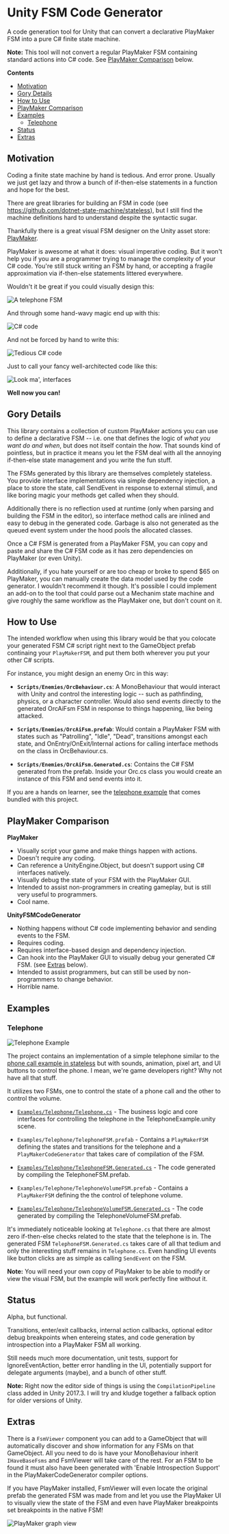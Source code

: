 # Unity FSM Code Generator
A code generation tool for Unity that can convert a declarative PlayMaker FSM into a pure C# finite state machine.

**Note:** This tool will not convert a regular PlayMaker FSM containing standard actions into C# code. See [PlayMaker Comparison](#playmaker-comparison) below.

**Contents**
* [Motivation](#motivation)
* [Gory Details](#gory-details)
* [How to Use](#how-to-use)
* [PlayMaker Comparison](#playmaker-comparison)
* [Examples](#examples)
  * [Telephone](#telephone)
* [Status](#status)
* [Extras](#extras)

## Motivation

Coding a finite state machine by hand is tedious. And error prone. Usually we just get lazy and throw a bunch of if-then-else statements in a function and hope for the best.

There are great libraries for building an FSM in code (see <https://github.com/dotnet-state-machine/stateless>), but I still find the machine definitions hard to understand despite the syntactic sugar.

Thankfully there is a great visual FSM designer on the Unity asset store: [PlayMaker](https://www.assetstore.unity3d.com/en/#!/content/368).

PlayMaker is awesome at what it does: visual imperative coding. But it won't help you if you are a programmer trying to manage the complexity of your C# code. You're still stuck writing an FSM by hand, or accepting a fragile approximation via if-then-else statements littered everywhere.

Wouldn't it be great if you could visually design this:

![A telephone FSM](Docs/telephone_playmaker_fsm_v02.PNG)

And through some hand-wavy magic end up with this:

![C# code](Docs/telephone_code_1_v03.png)

And not be forced by hand to write this:

![Tedious C# code](Docs/telephone_code_2_v02.png)

Just to call your fancy well-architected code like this:

![Look ma', interfaces](Docs/telephone_code_3_v02.png)

**Well now you can!**

## Gory Details

This library contains a collection of custom PlayMaker actions you can use to define a declarative FSM -- i.e. one that defines the logic of *what you want do and when*, but does not itself contain the *how*. That sounds kind of pointless, but in practice it means you let the FSM deal with all the annoying if-then-else state management and you write the fun stuff.

The FSMs generated by this library are themselves completely stateless. You provide interface implementations via simple dependency injection, a place to store the state, call SendEvent in response to external stimuli, and like boring magic your methods get called when they should.

Additionally there is no reflection used at runtime (only when parsing and building the FSM in the editor), so interface method calls are inlined and easy to debug in the generated code. Garbage is also not generated as the queued event system under the hood pools the allocated classes.

Once a C# FSM is generated from a PlayMaker FSM, you can copy and paste and share the C# FSM code as it has zero dependencies on PlayMaker (or even Unity). 

Additionally, if you hate yourself or are too cheap or broke to spend $65 on PlayMaker, you can manually create the data model used by the code generator. I wouldn't recommend it though. It's possible I could implement an add-on to the tool that could parse out a Mechanim state machine and give roughly the same workflow as the PlayMaker one, but don't count on it.

## How to Use

The intended workflow when using this library would be that you colocate your generated FSM C# script right next to the GameObject prefab continaing your `PlayMakerFSM`, and put them both wherever you put your other C# scripts.

For instance, you might design an enemy Orc in this way:

- **`Scripts/Enemies/OrcBehaviour.cs`**: A MonoBehaviour that would interact with Unity and control the interesting logic -- such as pathfinding, physics, or a character controller. Would also send events directly to the generated OrcAiFsm FSM in response to things happening, like being attacked.

- **`Scripts/Enemies/OrcAiFsm.prefab`**: Would contain a PlayMaker FSM with states such as "Patrolling", "Idle", "Dead", transitions amongst each state, and OnEntry/OnExit/Internal actions for calling interface methods on the class in OrcBehaviour.cs.
    
- **`Scripts/Enemies/OrcAiFsm.Generated.cs`**: Contains the C# FSM generated from the prefab. Inside your Orc.cs class you would create an instance of this FSM and send events into it.

If you are a hands on learner, see the [telephone example](#telephone) that comes bundled with this project.

## PlayMaker Comparison

**PlayMaker**
- Visually script your game and make things happen with actions.
- Doesn't require any coding.
- Can reference a UnityEngine.Object, but doesn't support using C# interfaces natively.
- Visually debug the state of your FSM with the PlayMaker GUI.
- Intended to assist non-programmers in creating gameplay, but is still very useful to programmers.
- Cool name.

**UnityFSMCodeGenerator**
- Nothing happens without C# code implementing behavior and sending events to the FSM.
- Requires coding.
- Requires interface-based design and dependency injection.
- Can hook into the PlayMaker GUI to visually debug your generated C# FSM. (see [Extras](#extras) below).
- Intended to assist programmers, but can still be used by non-programmers to change behavior.
- Horrible name.

## Examples

### Telephone

![Telephone Example](Docs/telephone_scene_v02.png)

The project contains an implementation of a simple telephone similar to the [phone call example in stateless](https://github.com/dotnet-state-machine/stateless/blob/dev/example/TelephoneCallExample/PhoneCall.cs) but with sounds, animation, pixel art, and UI buttons to control the phone. I mean, we're game developers right? Why not have all that stuff.

It utilizes two FSMs, one to control the state of a phone call and the other to control the volume.

- [`Examples/Telephone/Telephone.cs`](UnityFSMCodeGenerator/Examples/Telephone/Telephone.cs) - The business logic and core interfaces for controlling the telephone in the TelephoneExample.unity scene.

- `Examples/Telephone/TelephoneFSM.prefab` - Contains a `PlayMakerFSM` defining the states and transitions for the telephone and a `PlayMakerCodeGenerator` that takes care of compilation of the FSM.

- [`Examples/Telephone/TelephoneFSM.Generated.cs`](UnityFSMCodeGenerator/Examples/Telephone/TelephoneFSM.Generated.cs) - The code generated by compiling the TelephoneFSM.prefab.

- `Examples/Telephone/TelephoneVolumeFSM.prefab` - Contains a `PlayMakerFSM` defining the the control of telephone volume.

- [`Examples/Telephone/TelephoneVolumeFSM.Generated.cs`](UnityFSMCodeGenerator/Examples/Telephone/TelephoneVolumeFSM.Generated.cs) - The code generated by compiling the TelephoneVolumeFSM.prefab.

It's immediately noticeable looking at `Telephone.cs` that there are almost zero if-then-else checks related to the state that the telephone is in. The generated FSM `TelephoneFSM.Generated.cs` takes care of all that tedium and only the interesting stuff remains in `Telephone.cs`. Even handling UI events like button clicks are as simple as calling `SendEvent` on the FSM.

**Note:** You will need your own copy of PlayMaker to be able to modify or view the visual FSM, but the example will work perfectly fine without it. 

## Status

Alpha, but functional.

Transitions, enter/exit callbacks, internal action callbacks, optional editor debug breakpoints when entereing states, and code generation by introspection into a PlayMaker FSM all working.

Still needs much more documentation, unit tests, support for IgnoreEventAction, better error handling in the UI, potentially support for delegate arguments (maybe), and a bunch of other stuff.

**Note:** Right now the editor side of things is using the `CompilationPipeline` class added in Unity 2017.3. I will try and kludge together a fallback option for older versions of Unity.

## Extras

There is a `FsmViewer` component you can add to a GameObject that will automatically discover and show information for any FSMs on that GameObject. All you need to do is have your MonoBehaviour inherit `IHaveBaseFsms` and FsmViewer will take care of the rest. For an FSM to be found it must also have been generated with 'Enable Introspection Support' in the PlayMakerCodeGenerator compiler options.

If you have PlayMaker installed, FsmViewer will even locate the original prefab the generated FSM was made from and let you use the PlayMaker UI to visually view the state of the FSM and even have PlayMaker breakpoints set breakpoints in the native FSM!

![PlayMaker graph view](Docs/fsmviewer_1_v01.PNG)
